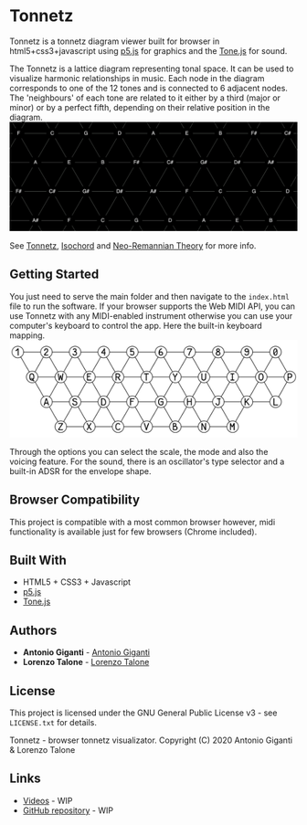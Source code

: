 # Tonnetz

Tonnetz is a tonnetz diagram viewer built for browser in html5+css3+javascript using [p5.js](https://p5js.org/) for graphics and the [Tone.js](https://tonejs.github.io/) for sound.

The Tonnetz is a lattice diagram representing tonal space. It can be used to visualize harmonic relationships in music. Each node in the diagram corresponds to one of the 12 tones and is connected to 6 adjacent nodes. The 'neighbours' of each tone are related to it either by a third (major or minor) or by a perfect fifth, depending on their relative position in the diagram.
![screenshot](images/grid_screenshot_0.png)

See [Tonnetz][1], [Isochord][2] and [Neo-Remannian Theory][3] for more info.


## Getting Started

You just need to serve the main folder and then navigate to the ```index.html``` file to run the software.
If your browser supports the Web MIDI API, you can use Tonnetz with any MIDI-enabled instrument otherwise you can use your computer's keyboard to control the app.
Here the built-in keyboard mapping.
![screenshot](images/built_in_keyboard_mapping.png)

Through the options you can select the scale, the mode and also the voicing feature.
For the sound, there is an oscillator's type selector and a built-in ADSR for the envelope shape.


## Browser Compatibility

This project is compatible with a most common browser however, midi functionality is available just for few browsers (Chrome included).


## Built With

* HTML5 + CSS3 + Javascript
* [p5.js](https://p5js.org/)
* [Tone.js](https://tonejs.github.io/)


## Authors

* **Antonio Giganti** - [Antonio Giganti](https://github.com/antonelse)
* **Lorenzo Talone** - [Lorenzo Talone](https://github.com/LoreTalone)


## License

This project is licensed under the GNU General Public License v3 - see ```LICENSE.txt``` for details.

Tonnetz - browser tonnetz visualizator.
Copyright (C) 2020  Antonio Giganti & Lorenzo Talone


## Links

* [Videos](https://www.youtube.com/) - WIP
* [GitHub repository](https://github.com/) - WIP

[1]: https://en.wikipedia.org/wiki/Tonnetz "Wikipedia article about the Tonnetz"
[2]: https://www.researchgate.net/publication/221474662_Isochords_visualizing_structure_in_music "Conference Paper regarding the Tonnetz musical structure visualization"
[3]: https://en.wikipedia.org/wiki/Neo-Riemannian_theory "Wikipedia article about the underlying Tonnetz theory, the Neo-Remannian theory"
